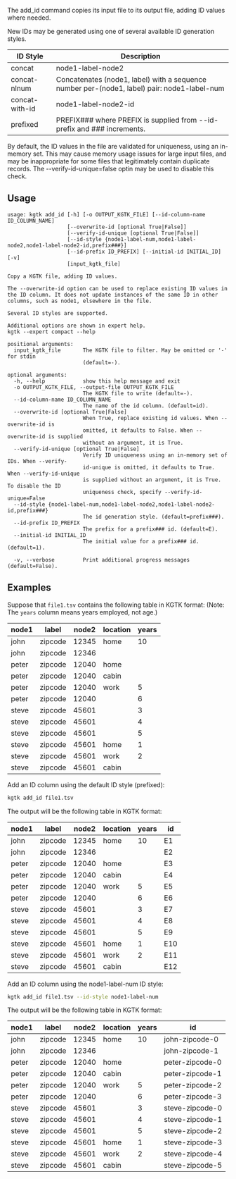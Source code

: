 The add_id command copies its input file to its output file,
adding ID values where needed.

New IDs may be generated using one of several available ID generation
styles.

| ID Style | Description |
| -------- | ----------- |
| concat   | node1-label-node2 |
| concat-nlnum | Concatenates (node1, label) with a sequence number per-(node1, label) pair: node1-label-num |
| concat-with-id | node1-label-node2-id |
| prefixed | PREFIX### where PREFIX is supplied from --id-prefix and ### increments. |

By default, the ID values in the file are validated for uniqueness,
using an in-memory set.  This may cause
memory usage issues for large input files, and may be inappropriate
for some files that legitimately contain duplicate records.
The --verify-id-unique=false optin may be used to disable this check.

## Usage

```
usage: kgtk add_id [-h] [-o OUTPUT_KGTK_FILE] [--id-column-name ID_COLUMN_NAME]
                   [--overwrite-id [optional True|False]]
                   [--verify-id-unique [optional True|False]]
                   [--id-style {node1-label-num,node1-label-node2,node1-label-node2-id,prefix###}]
                   [--id-prefix ID_PREFIX] [--initial-id INITIAL_ID] [-v]
                   [input_kgtk_file]

Copy a KGTK file, adding ID values.

The --overwrite-id option can be used to replace existing ID values in the ID column. It does not update instances of the same ID in other columns, such as node1, elsewhere in the file.

Several ID styles are supported. 

Additional options are shown in expert help.
kgtk --expert compact --help

positional arguments:
  input_kgtk_file       The KGTK file to filter. May be omitted or '-' for stdin
                        (default=-).

optional arguments:
  -h, --help            show this help message and exit
  -o OUTPUT_KGTK_FILE, --output-file OUTPUT_KGTK_FILE
                        The KGTK file to write (default=-).
  --id-column-name ID_COLUMN_NAME
                        The name of the id column. (default=id).
  --overwrite-id [optional True|False]
                        When True, replace existing id values. When --overwrite-id is
                        omitted, it defaults to False. When --overwrite-id is supplied
                        without an argument, it is True.
  --verify-id-unique [optional True|False]
                        Verify ID uniqueness using an in-memory set of IDs. When --verify-
                        id-unique is omitted, it defaults to True. When --verify-id-unique
                        is supplied without an argument, it is True. To disable the ID
                        uniqueness check, specify --verify-id-unique=False
  --id-style {node1-label-num,node1-label-node2,node1-label-node2-id,prefix###}
                        The id generation style. (default=prefix###).
  --id-prefix ID_PREFIX
                        The prefix for a prefix### id. (default=E).
  --initial-id INITIAL_ID
                        The initial value for a prefix### id. (default=1).

  -v, --verbose         Print additional progress messages (default=False).
```

## Examples

Suppose that `file1.tsv` contains the following table in KGTK format:
(Note:  The `years` column means years employed, not age.)

| node1 | label   | node2 | location  | years |
| ----- | ------- | ----- | --------- | ----- |
| john  | zipcode | 12345 | home      | 10    |
| john  | zipcode | 12346 |           |       |
| peter | zipcode | 12040 | home      |       |
| peter | zipcode | 12040 | cabin     |       |
| peter | zipcode | 12040 | work      | 5     |
| peter | zipcode | 12040 |           | 6     |
| steve | zipcode | 45601 |           | 3     |
| steve | zipcode | 45601 |           | 4     |
| steve | zipcode | 45601 |           | 5     |
| steve | zipcode | 45601 | home      | 1     |
| steve | zipcode | 45601 | work      | 2     |
| steve | zipcode | 45601 | cabin     |       |

Add an ID column using the default ID style (prefixed):

```bash
kgtk add_id file1.tsv
```

The output will be the following table in KGTK format:

| node1 | label | node2 | location | years | id |
| -- | -- | -- | -- | -- | -- |
| john | zipcode | 12345 | home | 10 | E1 |
| john | zipcode | 12346 |  |  | E2 |
| peter | zipcode | 12040 | home |  | E3 |
| peter | zipcode | 12040 | cabin |  | E4 |
| peter | zipcode | 12040 | work | 5 | E5 |
| peter | zipcode | 12040 |  | 6 | E6 |
| steve | zipcode | 45601 |  | 3 | E7 |
| steve | zipcode | 45601 |  | 4 | E8 |
| steve | zipcode | 45601 |  | 5 | E9 |
| steve | zipcode | 45601 | home | 1 | E10 |
| steve | zipcode | 45601 | work | 2 | E11 |
| steve | zipcode | 45601 | cabin |  | E12 |

Add an ID column using the node1-label-num ID style:

```bash
kgtk add_id file1.tsv --id-style node1-label-num
```

The output will be the following table in KGTK format:

| node1 | label | node2 | location | years | id |
| -- | -- | -- | -- | -- | -- |
| john | zipcode | 12345 | home | 10 | john-zipcode-0 |
| john | zipcode | 12346 |  |  | john-zipcode-1 |
| peter | zipcode | 12040 | home |  | peter-zipcode-0 |
| peter | zipcode | 12040 | cabin |  | peter-zipcode-1 |
| peter | zipcode | 12040 | work | 5 | peter-zipcode-2 |
| peter | zipcode | 12040 |  | 6 | peter-zipcode-3 |
| steve | zipcode | 45601 |  | 3 | steve-zipcode-0 |
| steve | zipcode | 45601 |  | 4 | steve-zipcode-1 |
| steve | zipcode | 45601 |  | 5 | steve-zipcode-2 |
| steve | zipcode | 45601 | home | 1 | steve-zipcode-3 |
| steve | zipcode | 45601 | work | 2 | steve-zipcode-4 |
| steve | zipcode | 45601 | cabin |  | steve-zipcode-5 |
